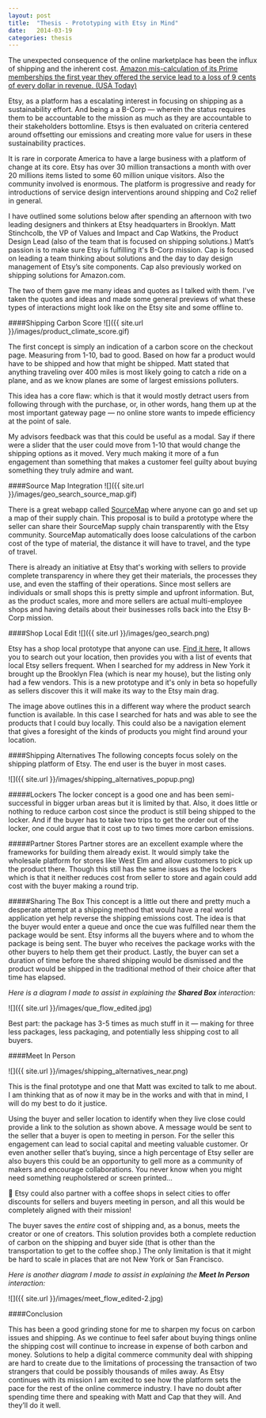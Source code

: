 ```yaml
---
layout: post
title:  "Thesis - Prototyping with Etsy in Mind"
date:   2014-03-19
categories: thesis
---
```

The unexpected consequence of the online marketplace has been the influx of shipping and the inherent cost. [Amazon mis-calculation of its Prime memberships the first year they offered the service lead to a loss of 9 cents of every dollar in revenue. (USA Today)](http://www.usatoday.com/story/tech/2014/02/10/amazon-prime-amzn-fedex-shipping/5361351/)

Etsy, as a platform has a escalating interest in focusing on shipping as a sustainability effort. And being a a B-Corp — wherein the status requires them to be accountable to the mission as much as they are accountable to their stakeholders bottomline. Etsys is then evaluated on criteria centered around offsetting our emissions and creating more value for users in these sustainability practices.

It is rare in corporate America to have a large business with a platform of change at its core. Etsy has over 30 million transactions a month with over 20 millions items listed to some 60 million unique visitors. Also the community involved is enormous. The platform is progressive and ready for introductions of service design interventions around shipping and Co2 relief in general. 

I have outlined some solutions below after spending an afternoon with two leading designers and thinkers at Etsy headquarters in Brooklyn. Matt Stinchcolb, the VP of Values and Impact and Cap Watkins, the Product Design Lead (also of the team that is focused on shipping solutions.) Matt’s passion is to make sure Etsy is fulfilling it's B-Corp mission. Cap is focused on leading a team thinking about solutions and the day to day design management of Etsy’s site components. Cap also previously worked on shipping solutions for Amazon.com.

The two of them gave me many ideas and quotes as I talked with them. I've taken the quotes and ideas and made some general previews of what these types of interactions might look like on the Etsy site and some offline to.

####Shipping Carbon Score
![]({{ site.url }}/images/product_climate_score.gif)

The first concept is simply an indication of a carbon score on the checkout page. Measuring from 1-10, bad to good. Based on how far a product would have to be shipped and how that might be shipped. Matt stated that anything traveling over 400 miles is most likely going to catch a ride on a plane, and as we know planes are some of largest emissions polluters.

This idea has a core flaw: which is that it would mostly detract users from following through with the purchase, or, in other words, hang them up at the most important gateway page — no online store wants to impede efficiency at the point of sale.

My advisors feedback was that this could be useful as a modal. Say if there were a slider that the user could move from 1-10 that would change the shipping options as it moved. Very much making it more of a fun engagement than something that makes a customer feel guilty about buying something they truly admire and want.

####Source Map Integration
![]({{ site.url }}/images/geo_search_source_map.gif)

There is a great webapp called [SourceMap](http://sourcemap.com/) where anyone can go and set up a map of their supply chain. This proposal is to build a prototype where the seller can share their SourceMap supply chain transparently with the Etsy community. SourceMap automatically does loose calculations of the carbon cost of the type of material, the distance it will have to travel, and the type of travel.

There is already an initiative at Etsy that's working with sellers to provide complete transparency in where they get their materials, the processes they use, and even the staffing of their operations. Since most sellers are individuals or small shops this is pretty simple and upfront information. But, as the product scales, more and more sellers are actual multi-employee shops and having details about their businesses rolls back into the Etsy B-Corp mission.

####Shop Local Edit
![]({{ site.url }}/images/geo_search.png)

Etsy has a shop local prototype that anyone can use. [Find it here.](https://www.etsy.com/teams/19223/etsy-local) It allows you to search out your location, then provides you with a list of events that local Etsy sellers frequent. When I searched for my address in New York it brought up the Brooklyn Flea (which is near my house), but the listing only had a few vendors. This is a new prototype and it's only in beta so hopefully as sellers discover this it will make its way to the Etsy main drag. 

The image above outlines this in a different way where the product search function is available. In this case I searched for hats and was able to see the products that I could buy locally. This could also be a navigation element that gives a foresight of the kinds of products you might find around your location.

####Shipping Alternatives
The following concepts focus solely on the shipping platform of Etsy. The end user is the buyer in most cases.

![]({{ site.url }}/images/shipping_alternatives_popup.png)

#####Lockers
The locker concept is a good one and has been semi-successful in bigger urban areas but it is limited by that. Also, it does little or nothing to reduce carbon cost since the product is still being shipped to the locker. And if the buyer has to take two trips to get the order out of the locker, one could argue that it cost up to two times more carbon emissions.

#####Partner Stores
Partner stores are an excellent example where the frameworks for building them already exist. It would simply take the wholesale platform for stores like West Elm and allow customers to pick up the product there. Though this still has the same issues as the lockers which is that it neither reduces cost from seller to store and again could add cost with the buyer making a round trip.

#####Sharing The Box
This concept is a little out there and pretty much a desperate attempt at a shipping method that would have a real world application yet help reverse the shipping emissions cost. The idea is that the buyer would enter a queue and once the cue was fulfilled near them the package would be sent. Etsy informs all the buyers where and to whom the package is being sent. The buyer who receives the package works with the other buyers to help them get their product. Lastly, the buyer can set a duration of time before the shared shipping would be dismissed and the product would be shipped in the traditional method of their choice after that time has elapsed. 

*Here is a diagram I made to assist in explaining the **Shared Box** interaction:*

![]({{ site.url }}/images/que_flow_edited.jpg)

Best part: the package has 3-5 times as much stuff in it — making for three less packages, less packaging, and potentially less shipping cost to all buyers.

####Meet In Person

![]({{ site.url }}/images/shipping_alternatives_near.png)

This is the final prototype and one that Matt was excited to talk to me about. I am thinking that as of now it may be in the works and with that in mind, I will do my best to do it justice.

Using the buyer and seller location to identify when they live close could provide a link to the solution as shown above. A message would be sent to the seller that a buyer is open to meeting in person. For the seller this engagement can lead to social capital and meeting valuable customer. Or even another seller that’s buying, since a high percentage of Etsy seller are also buyers this could be an opportunity to gell more as a community of makers and encourage collaborations. You never know when you might need something reupholstered or screen printed…


Etsy could also partner with a coffee shops in select cities to offer discounts for sellers and buyers meeting in person, and all this would be completely aligned with their mission!

The buyer saves the *entire* cost of shipping and, as a bonus, meets the creator or one of creators. This solution provides both a complete reduction of carbon on the shipping and buyer side (that is other than the transportation to get to the coffee shop.) The only limitation is that it might be hard to scale in places that are not New York or San Francisco.

*Here is another diagram I made to assist in explaining the **Meet In Person** interaction:*

![]({{ site.url }}/images/meet_flow_edited-2.jpg)

####Conclusion

This has been a good grinding stone for me to sharpen my focus on carbon issues and shipping. As we continue to feel safer about buying things online the shipping cost will continue to increase in expense of both carbon and money. Solutions to help a digital commerce community deal with shipping are hard to create due to the limitations of processing the transaction of two strangers that could be possibly thousands of miles away. As Etsy continues with its mission I am excited to see how the platform sets the pace for the rest of the online commerce industry. I have no doubt after spending time there and speaking with Matt and Cap that they will. And they’ll do it well.